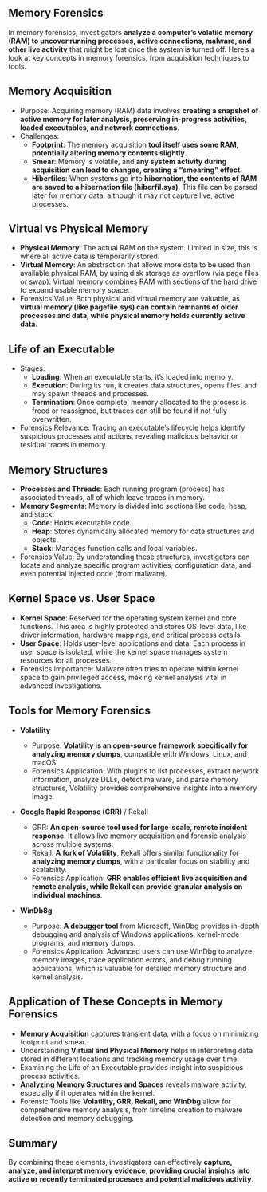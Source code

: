 ## Memory Forensics
In memory forensics, investigators **analyze a computer’s volatile memory (RAM) to uncover running processes, active connections, malware, and other live activity** that might be lost once the system is turned off. Here’s a look at key concepts in memory forensics, from acquisition techniques to tools.

## Memory Acquisition
  - Purpose: Acquiring memory (RAM) data involves **creating a snapshot of active memory for later analysis, preserving in-progress activities, loaded executables, and network connections**.
  - Challenges:
    - **Footprint**: The memory acquisition **tool itself uses some RAM, potentially altering memory contents slightly**.
    - **Smear**: Memory is volatile, and **any system activity during acquisition can lead to changes, creating a “smearing” effect**.
    - **Hiberfiles**: When systems go into **hibernation, the contents of RAM are saved to a hibernation file (hiberfil.sys)**. This file can be parsed later for memory data, although it may not capture live, active processes.

## Virtual vs Physical Memory
  - **Physical Memory**: The actual RAM on the system. Limited in size, this is where all active data is temporarily stored.
  - **Virtual Memory**: An abstraction that allows more data to be used than available physical RAM, by using disk storage as overflow (via page files or swap). Virtual memory combines RAM with sections of the hard drive to expand usable memory space.
  - Forensics Value: Both physical and virtual memory are valuable, as **virtual memory (like pagefile.sys) can contain remnants of older processes and data, while physical memory holds currently active data**.

## Life of an Executable
  - Stages:
    - **Loading**: When an executable starts, it’s loaded into memory.
    - **Execution**: During its run, it creates data structures, opens files, and may spawn threads and processes.
    - **Termination**: Once complete, memory allocated to the process is freed or reassigned, but traces can still be found if not fully overwritten.
  - Forensics Relevance: Tracing an executable’s lifecycle helps identify suspicious processes and actions, revealing malicious behavior or residual traces in memory.

## Memory Structures
  - **Processes and Threads**: Each running program (process) has associated threads, all of which leave traces in memory.
  - **Memory Segments**: Memory is divided into sections like code, heap, and stack:
    - **Code**: Holds executable code.
    - **Heap**: Stores dynamically allocated memory for data structures and objects.
    - **Stack**: Manages function calls and local variables.
  - Forensics Value: By understanding these structures, investigators can locate and analyze specific program activities, configuration data, and even potential injected code (from malware).

## Kernel Space vs. User Space
  - **Kernel Space**: Reserved for the operating system kernel and core functions. This area is highly protected and stores OS-level data, like driver information, hardware mappings, and critical process details.
  - **User Space**: Holds user-level applications and data. Each process in user space is isolated, while the kernel space manages system resources for all processes.
  - Forensics Importance: Malware often tries to operate within kernel space to gain privileged access, making kernel analysis vital in advanced investigations.

## Tools for Memory Forensics
  - **Volatility**
    - Purpose: **Volatility is an open-source framework specifically for analyzing memory dumps**, compatible with Windows, Linux, and macOS.
    - Forensics Application: With plugins to list processes, extract network information, analyze DLLs, detect malware, and parse memory structures, Volatility provides comprehensive insights into a memory image.

  - **Google Rapid Response (GRR)** / Rekall
    - GRR: **An open-source tool used for large-scale, remote incident response**. It allows live memory acquisition and forensic analysis across multiple systems.
    - Rekall: **A fork of Volatility**, Rekall offers similar functionality for **analyzing memory dumps**, with a particular focus on stability and scalability.
    - Forensics Application: **GRR enables efficient live acquisition and remote analysis, while Rekall can provide granular analysis on individual machines**.
  - **WinDb8g**
    - Purpose: **A debugger tool** from Microsoft, WinDbg provides in-depth debugging and analysis of Windows applications, kernel-mode programs, and memory dumps.
    - Forensics Application: Advanced users can use WinDbg to analyze memory images, trace application errors, and debug running applications, which is valuable for detailed memory structure and kernel analysis.

## Application of These Concepts in Memory Forensics
  - **Memory Acquisition** captures transient data, with a focus on minimizing footprint and smear.
  - Understanding **Virtual and Physical Memory** helps in interpreting data stored in different locations and tracking memory usage over time.
  - Examining the Life of an Executable provides insight into suspicious process activities.
  - **Analyzing Memory Structures and Spaces** reveals malware activity, especially if it operates within the kernel.
  - Forensic Tools like **Volatility, GRR, Rekall, and WinDbg** allow for comprehensive memory analysis, from timeline creation to malware detection and memory debugging.

## Summary
By combining these elements, investigators can effectively **capture, analyze, and interpret memory evidence, providing crucial insights into active or recently terminated processes and potential malicious activity**.